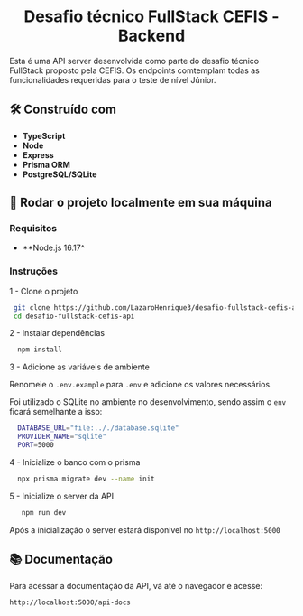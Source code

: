 <p align="center">
  <h1 align="center">Desafio técnico FullStack CEFIS - Backend</h1>
</p>

Esta é uma API server desenvolvida como parte do desafio técnico FullStack proposto pela CEFIS. Os endpoints comtemplam todas as funcionalidades requeridas para o teste de nível Júnior.

## 🛠️ Construído com

* **TypeScript**
* **Node**
* **Express**
* **Prisma ORM**
* **PostgreSQL/SQLite**

##  🚀 Rodar o projeto localmente em sua máquina

### Requisitos

* **Node.js 16.17^

### Instruções

1 - Clone o projeto 
  ```sh
   git clone https://github.com/LazaroHenrique3/desafio-fullstack-cefis-api.git
   cd desafio-fullstack-cefis-api
   ```
2 - Instalar dependências
 ```sh
   npm install
   ```
3 - Adicione as variáveis de ambiente

Renomeie o `.env.example` para `.env` e adicione os valores necessários.

Foi utilizado o SQLite no ambiente no desenvolvimento, sendo assim o `env` ficará semelhante a isso:
 ```sh
   DATABASE_URL="file:.././database.sqlite"
   PROVIDER_NAME="sqlite"
   PORT=5000
   ```

4 - Inicialize o banco com o prisma 
 ```sh
   npx prisma migrate dev --name init 
   ```

5 - Inicialize o server da API
```sh
   npm run dev
   ```

Após a inicialização o server estará disponivel no `http://localhost:5000`

## 📚 Documentação
Para acessar a documentação da API, vá até o navegador e acesse:

`http://localhost:5000/api-docs`

